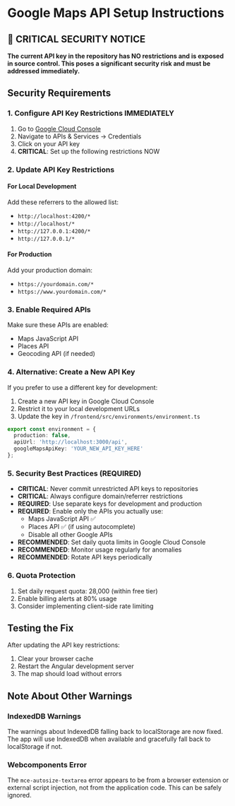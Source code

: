 # Google Maps API Setup Instructions

## 🔴 CRITICAL SECURITY NOTICE
**The current API key in the repository has NO restrictions and is exposed in source control. This poses a significant security risk and must be addressed immediately.**

## Security Requirements

### 1. Configure API Key Restrictions IMMEDIATELY
1. Go to [Google Cloud Console](https://console.cloud.google.com/)
2. Navigate to APIs & Services → Credentials
3. Click on your API key
4. **CRITICAL**: Set up the following restrictions NOW

### 2. Update API Key Restrictions

#### For Local Development
Add these referrers to the allowed list:
- `http://localhost:4200/*`
- `http://localhost/*`
- `http://127.0.0.1:4200/*`
- `http://127.0.0.1/*`

#### For Production
Add your production domain:
- `https://yourdomain.com/*`
- `https://www.yourdomain.com/*`

### 3. Enable Required APIs
Make sure these APIs are enabled:
- Maps JavaScript API
- Places API
- Geocoding API (if needed)

### 4. Alternative: Create a New API Key
If you prefer to use a different key for development:

1. Create a new API key in Google Cloud Console
2. Restrict it to your local development URLs
3. Update the key in `/frontend/src/environments/environment.ts`

```typescript
export const environment = {
  production: false,
  apiUrl: 'http://localhost:3000/api',
  googleMapsApiKey: 'YOUR_NEW_API_KEY_HERE'
};
```

### 5. Security Best Practices (REQUIRED)
- **CRITICAL**: Never commit unrestricted API keys to repositories
- **CRITICAL**: Always configure domain/referrer restrictions
- **REQUIRED**: Use separate keys for development and production
- **REQUIRED**: Enable only the APIs you actually use:
  - Maps JavaScript API ✅
  - Places API ✅ (if using autocomplete)
  - Disable all other Google APIs
- **RECOMMENDED**: Set daily quota limits in Google Cloud Console
- **RECOMMENDED**: Monitor usage regularly for anomalies
- **RECOMMENDED**: Rotate API keys periodically

### 6. Quota Protection
1. Set daily request quota: 28,000 (within free tier)
2. Enable billing alerts at 80% usage
3. Consider implementing client-side rate limiting

## Testing the Fix
After updating the API key restrictions:
1. Clear your browser cache
2. Restart the Angular development server
3. The map should load without errors

## Note About Other Warnings

### IndexedDB Warnings
The warnings about IndexedDB falling back to localStorage are now fixed. The app will use IndexedDB when available and gracefully fall back to localStorage if not.

### Webcomponents Error
The `mce-autosize-textarea` error appears to be from a browser extension or external script injection, not from the application code. This can be safely ignored.